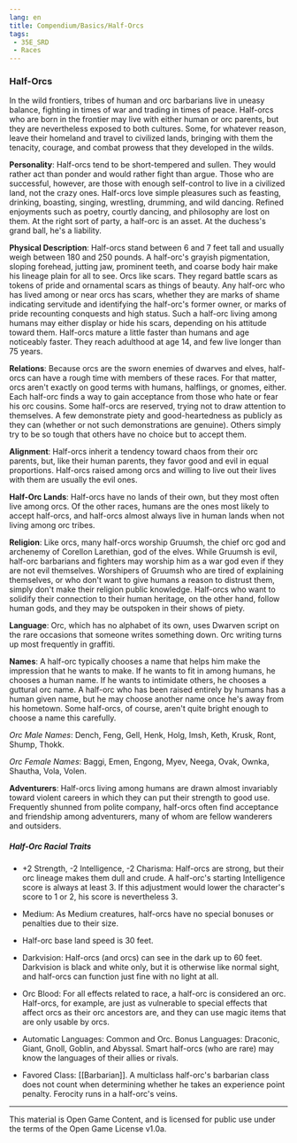 ```yaml
---
lang: en
title: Compendium/Basics/Half-Orcs 
tags: 
 - 35E_SRD
 - Races
---
```


### Half-Orcs


In the wild frontiers, tribes of human and orc barbarians live in uneasy balance, fighting in times of war and trading in times of peace. Half-orcs who are born in the frontier may live with either human or orc parents, but they are nevertheless exposed to both cultures. Some, for whatever reason, leave their homeland and travel to civilized lands, bringing with them the tenacity, courage, and combat prowess that they developed in the wilds.

**Personality**: Half-orcs tend to be short-tempered and sullen. They would rather act than ponder and would rather fight than argue. Those who are successful, however, are those with enough self-control to live in a civilized land, not the crazy ones. Half-orcs love simple pleasures such as feasting, drinking, boasting, singing, wrestling, drumming, and wild dancing. Refined enjoyments such as poetry, courtly dancing, and philosophy are lost on them. At the right sort of party, a half-orc is an asset. At the duchess's grand ball, he's a liability.

**Physical Description**: Half-orcs stand between 6 and 7 feet tall and usually weigh between 180 and 250 pounds. A half-orc's grayish pigmentation, sloping forehead, jutting jaw, prominent teeth, and coarse body hair make his lineage plain for all to see. Orcs like scars. They regard battle scars as tokens of pride and ornamental scars as things of beauty. Any half-orc who has lived among or near orcs has scars, whether they are marks of shame indicating servitude and identifying the half-orc's former owner, or marks of pride recounting conquests and high status. Such a half-orc living among humans may either display or hide his scars, depending on his attitude toward them. Half-orcs mature a little faster than humans and age noticeably faster. They reach adulthood at age 14, and few live longer than 75 years.

**Relations**: Because orcs are the sworn enemies of dwarves and elves, half-orcs can have a rough time with members of these races. For that matter, orcs aren't exactly on good terms with humans, halflings, or gnomes, either. Each half-orc finds a way to gain acceptance from those who hate or fear his orc cousins. Some half-orcs are reserved, trying not to draw attention to themselves. A few demonstrate piety and good-heartedness as publicly as they can (whether or not such demonstrations are genuine). Others simply try to be so tough that others have no choice but to accept them.

**Alignment**: Half-orcs inherit a tendency toward chaos from their orc parents, but, like their human parents, they favor good and evil in equal proportions. Half-orcs raised among orcs and willing to live out their lives with them are usually the evil ones.

**Half-Orc Lands**: Half-orcs have no lands of their own, but they most often live among orcs. Of the other races, humans are the ones most likely to accept half-orcs, and half-orcs almost always live in human lands when not living among orc tribes.

**Religion**: Like orcs, many half-orcs worship Gruumsh, the chief orc god and archenemy of Corellon Larethian, god of the elves. While Gruumsh is evil, half-orc barbarians and fighters may worship him as a war god even if they are not evil themselves. Worshipers of Gruumsh who are tired of explaining themselves, or who don't want to give humans a reason to distrust them, simply don't make their religion public knowledge. Half-orcs who want to solidify their connection to their human heritage, on the other hand, follow human gods, and they may be outspoken in their shows of piety.

**Language**: Orc, which has no alphabet of its own, uses Dwarven script on the rare occasions that someone writes something down. Orc writing turns up most frequently in graffiti.

**Names**: A half-orc typically chooses a name that helps him make the impression that he wants to make. If he wants to fit in among humans, he chooses a human name. If he wants to intimidate others, he chooses a guttural orc name. A half-orc who has been raised entirely by humans has a human given name, but he may choose another name once he's away from his hometown. Some half-orcs, of course, aren't quite bright enough to choose a name this carefully.

_Orc Male Names_: Dench, Feng, Gell, Henk, Holg, Imsh, Keth, Krusk, Ront, Shump, Thokk.

_Orc Female Names_: Baggi, Emen, Engong, Myev, Neega, Ovak, Ownka, Shautha, Vola, Volen.

**Adventurers**: Half-orcs living among humans are drawn almost invariably toward violent careers in which they can put their strength to good use. Frequently shunned from polite company, half-orcs often find acceptance and friendship among adventurers, many of whom are fellow wanderers and outsiders.

##### Half-Orc Racial Traits

- +2 Strength, -2 Intelligence, -2 Charisma: Half-orcs are strong, but their orc lineage makes them dull and crude. A half-orc's starting Intelligence score is always at least 3. If this adjustment would lower the character's score to 1 or 2, his score is nevertheless 3.
    
- Medium: As Medium creatures, half-orcs have no special bonuses or penalties due to their size.
    
- Half-orc base land speed is 30 feet.
    
- Darkvision: Half-orcs (and orcs) can see in the dark up to 60 feet. Darkvision is black and white only, but it is otherwise like normal sight, and half-orcs can function just fine with no light at all.
    
- Orc Blood: For all effects related to race, a half-orc is considered an orc. Half-orcs, for example, are just as vulnerable to special effects that affect orcs as their orc ancestors are, and they can use magic items that are only usable by orcs.
    
- Automatic Languages: Common and Orc. Bonus Languages: Draconic, Giant, Gnoll, Goblin, and Abyssal. Smart half-orcs (who are rare) may know the languages of their allies or rivals.
    
- Favored Class: [[Barbarian]]. A multiclass half-orc's barbarian class does not count when determining whether he takes an experience point penalty. Ferocity runs in a half-orc's veins.

---

This material is Open Game Content, and is licensed for public use under the terms of the Open Game License v1.0a.
